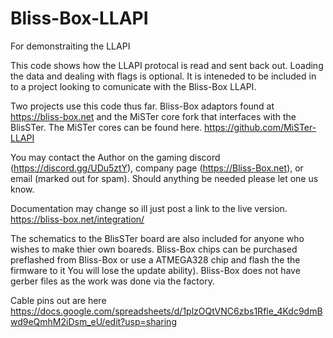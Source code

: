 # Bliss-Box-LLAPI
For demonstraiting the LLAPI 

This code shows how the LLAPI protocal is read and sent back out. Loading the data and dealing with flags is optional. 
It is inteneded to be included in to a project looking to comunicate with the Bliss-Box LLAPI.

Two projects use this code thus far. Bliss-Box adaptors found at https://bliss-box.net and the MiSTer core fork that interfaces with the BlisSTer. The MiSTer cores can be found here.  https://github.com/MiSTer-LLAPI

You may contact the Author on the gaming discord (https://discord.gg/UDu5ztY), company page (https://Bliss-Box.net), or email (marked out for spam).  Should anything be needed please let one us know. 

Documentation may change so ill just post a link to the live version.
https://bliss-box.net/integration/

The schematics to the BlisSTer board are also included for anyone who wishes to make thier own boareds. Bliss-Box chips can be purchased preflashed from Bliss-Box or use a ATMEGA328 chip and flash the the firmware to it You will lose the update ability). Bliss-Box does not have gerber files as the work was done via the factory. 

Cable pins out are here 
https://docs.google.com/spreadsheets/d/1plzOQtVNC6zbs1Rfle_4Kdc9dmBwd9eQmhM2iDsm_eU/edit?usp=sharing


